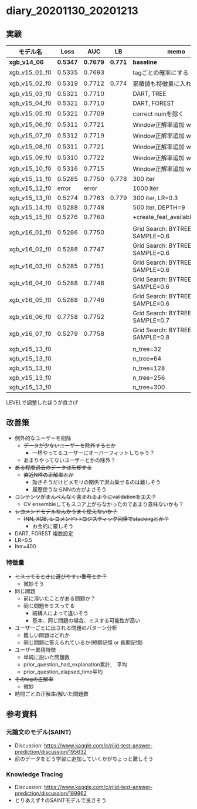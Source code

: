 # diary_20201130_20201213

## 実験
|モデル名|Loss|AUC|LB|memo|
|--|--|--|--|--|
|__xgb_v14_06__|__0.5347__|__0.7679__|__0.771__|__baseline__|
|xgb_v15_01_f0|0.5335|0.7693||tagごとの確率にする|
|xgb_v15_02_f0|0.5319|0.7712|0.774|累積値も特徴量に入れちゃう|
|xgb_v15_03_f0|0.5321|0.7710||DART, TREE|
|xgb_v15_04_f0|0.5321|0.7710||DART, FOREST|
|xgb_v15_05_f0|0.5321|0.7709||correct numを除く|
|xgb_v15_06_f0|0.5311|0.7721||Window正解率追加 w100|
|xgb_v15_07_f0|0.5312|0.7719||Window正解率追加 w100,200|
|xgb_v15_08_f0|0.5311|0.7721||Window正解率追加 w100,300|
|xgb_v15_09_f0|0.5310|0.7722||Window正解率追加 w200 only|
|xgb_v15_10_f0|0.5316|0.7715||Window正解率追加 w100~500|
|xgb_v15_11_f0|0.5285|0.7750|0.778|300 iter|
|xgb_v15_12_f0|error|error||1000 iter|
|xgb_v15_13_f0|0.5274|0.7763|0.779|300 iter, LR=0.3|
|xgb_v15_14_f0|0.5288|0.7748||500 iter, DEPTH=9|
|xgb_v15_15_f0|0.5276|0.7760||+create_feat_available_tag_rate|
||||||
|xgb_v16_01_f0|0.5286|0.7750||Grid Search: BYTREE=0.6, SAMPLE=0.6|
|xgb_v16_02_f0|0.5288|0.7747||Grid Search: BYTREE=0.7, SAMPLE=0.6|
|xgb_v16_03_f0|0.5285|0.7751||Grid Search: BYTREE=0.8, SAMPLE=0.6|
|xgb_v16_04_f0|0.5288|0.7746||Grid Search: BYTREE=0.9 SAMPLE=0.6|
|xgb_v16_05_f0|0.5288|0.7746||Grid Search: BYTREE=1.0, SAMPLE=0.6|
|xgb_v16_06_f0|0.7758|0.7752||Grid Search: BYTREE=0.8, SAMPLE=0.7|
|xgb_v16_07_f0|0.5279|0.7758||Grid Search: BYTREE=0.8, SAMPLE=0.8|
||||||
|xgb_v15_13_f0||||n_tree=32|
|xgb_v15_13_f0||||n_tree=64|
|xgb_v15_13_f0||||n_tree=128|
|xgb_v15_13_f0||||n_tree=256|
|xgb_v15_13_f0||||n_tree=300|

LEVELで調整したほうが良さげ


## 改善策
- 例外的なユーザーを削除
  - ~~データが少ないユーザーを除外するとか~~
    - 一杯やってるユーザーにオーバーフィットしちゃう？
  - あまりやってないユーザーとかの除外？
- ~~ある程度過去のデータは忘却する~~
  - ~~直近N件の正解率とか~~
    - 効きそうだけどメモリの関係で沢山乗せるのは難しそう
    - 履歴使うならNNの方がよさそう
- ~~コンテンツがまんべんなく含まれるようにvalidationを工夫？~~
  - CV ensembleしてもスコア上がらなかったのであまり意味ないかも？
- ~~レコメンドモデルなんかうまく使えないか？~~
  - ~~(NN, XGB, レコメンド)→ロジスティック回帰でstackingとか？~~
    - お金的に厳しそう
- DART, FOREST 複数設定
- LR=0.5
- Iter=400

### 特徴量
- ~~ミスってるときに選びやすい番号とか？~~
  - 微妙そう
- 同じ問題
  - 前に溶いたことがある問題か？
  - 同じ問題をミスってる
    - 結構人によって違いそう
    - 基本、同じ問題の場合、ミスする可能性が高い
- ユーザーごとに出される問題のパターン分析
  - 難しい問題はどれか
  - 同じ問題に答えられているか(短期記憶 or 長期記憶)
- ユーザー累積特徴
  - 単純に説いた問題数
  - prior_question_had_explanation累計,　平均
  - prior_question_elapsed_time平均
- ~~そのtagの正解率~~
  - 微妙
- 時間ごとの正解率/解いた問題数



## 参考資料
### 元論文のモデル(SAINT)
- Discussion: https://www.kaggle.com/c/riiid-test-answer-prediction/discussion/195632
- 前のデータをどう学習に追加していくかがちょっと難しそう

### Knowledge Tracing
- Discussion: https://www.kaggle.com/c/riiid-test-answer-prediction/discussion/189962
- とりあえず↑のSAINTモデルで良さそう
